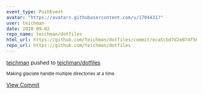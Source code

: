 ```yaml
---
event_type: PushEvent
avatar: "https://avatars.githubusercontent.com/u/1704431?"
user: teichman
date: 2020-09-02
repo_name: teichman/dotfiles
html_url: https://github.com/teichman/dotfiles/commit/eca5cbd7d2e074f56fca0ed89a6b2fab8fc3a56b
repo_url: https://github.com/teichman/dotfiles
---
```


<a href='https://github.com/teichman' target='_blank'>teichman</a> pushed to <a href='https://github.com/teichman/dotfiles' target='_blank'>teichman/dotfiles</a>

<small>Making glaciate handle multiple directories at a time.</small>

<a href='https://github.com/teichman/dotfiles/commit/eca5cbd7d2e074f56fca0ed89a6b2fab8fc3a56b' target='_blank'>View Commit</a>